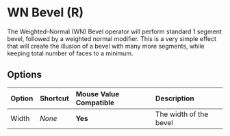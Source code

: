 # WN Bevel (<span title="Recallable">R</span>)

The Weighted-Normal (WN) Bevel operator will perform standard 1 segment bevel, followed by a weighted normal modifier. This is a very simple effect that will create the illusion of a bevel with many more segments, while keeping total number of faces to a minimum.

[](../_media/wn-bevel.mp4 ':include')

## Options

| Option | Shortcut | Mouse Value Compatible | Description |
| :--- | :--- | :--- | :--- |
| Width | _None_ | **Yes** | The width of the bevel |